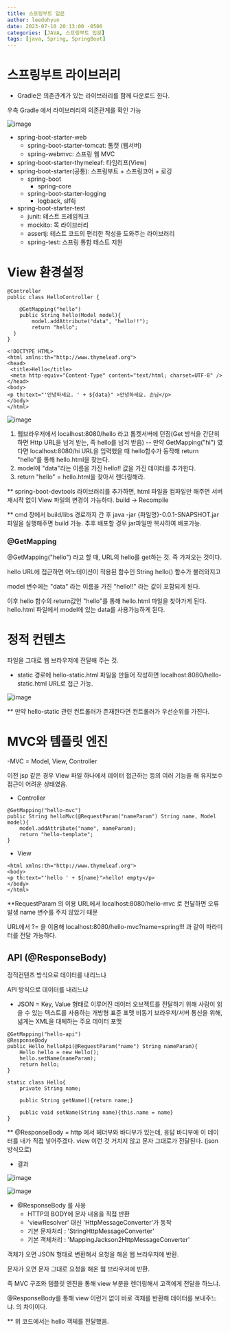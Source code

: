 ```yaml
---
title: 스프링부트 입문
author: leedohyun
date: 2023-07-10 20:13:00 -0500
categories: [JAVA, 스프링부트 입문]
tags: [java, Spring, SpringBoot]
---
```


# 스프링부트 라이브러리

- Gradle은 의존관계가 있는 라이브러리를 함께 다운로드 한다.

우측 Gradle 에서 라이브러리의 의존관계를 확인 가능

![image](https://user-images.githubusercontent.com/90108877/211629581-91fed919-b3d6-440a-a67f-1a192b50cb4a.png)

- spring-boot-starter-web
	- spring-boot-starter-tomcat: 톰캣 (웹서버)
	- spring-webmvc: 스프링 웹 MVC
- spring-boot-starter-thymeleaf: 타임리프(View)
- spring-boot-starter(공통): 스프링부트 + 스프링코어 + 로깅
	- spring-boot
		- spring-core
	- spring-boot-starter-logging
		- logback, slf4j
- spring-boot-starter-test
	- junit: 테스트 프레임워크
	- mockito: 목 라이브러리
	- assertj: 테스트 코드의 편리한 작성을 도와주는 라이브러리
	- spring-test: 스프링 통합 테스트 지원

# View 환경설정

```
@Controller  
public class HelloController {  
  
    @GetMapping("hello")  
    public String hello(Model model){  
        model.addAttribute("data", "hello!!");  
	    return "hello";  
  }  
}
```

```
<!DOCTYPE HTML>  
<html xmlns:th="http://www.thymeleaf.org">  
<head>  
 <title>Hello</title>  
 <meta http-equiv="Content-Type" content="text/html; charset=UTF-8" />  
</head>  
<body>  
<p th:text="'안녕하세요. ' + ${data}" >안녕하세요. 손님</p>  
</body>  
</html>
```
![image](https://user-images.githubusercontent.com/90108877/211630157-53d09004-b21d-4c45-a73f-0dcb150d292e.png)
1. 웹브라우저에서 localhost:8080/hello 라고 톰켓서버에 던짐(Get 방식을 간단히 하면 Http URL을 넘겨 받는, 즉 hello를 넘겨 받음)
-- 만약 GetMapping("hi") 였다면 localhost:8080/hi URL을 입력했을 때 hello함수가 동작해 return "hello"를 통해 hello.html을 찾는다.
2. model에 "data"라는 이름을 가진 hello!! 값을 가진 데이터를 추가한다.
3. return "hello" = hello.html을 찾아서 렌더링해라.

** spring-boot-devtools 라이브러리를 추가하면, html 파일을 컴파일만 해주면 서버 재시작 없이 View 파일의 변경이 가능하다.
build -> Recompile

** cmd 창에서 build/libs 경로까지 간 후
java -jar {파일명}-0.0.1-SNAPSHOT.jar 파일을 실행해주면 build 가능.
추후 배포할 경우 jar파일만 복사하여 배포가능.

### @GetMapping

@GetMapping("hello") 라고 할 때, URL의 hello를 get하는 것. 즉 가져오는 것이다. 

hello URL에 접근하면 어노테이션이 적용된 함수인 String hello() 함수가 불러와지고

model 변수에는 "data" 라는 이름을 가진 "hello!!" 라는 값이 포함되게 된다.

이후 hello 함수의 return값인 "hello"를 통해 hello.html 파일을 찾아가게 된다. hello.html 파일에서 model에 있는 data를 사용가능하게 된다.


# 정적 컨텐츠

파일을 그대로 웹 브라우저에 전달해 주는 것.
- static 경로에 hello-static.html 파일을 만들어 작성하면
localhost:8080/hello-static.html URL로 접근 가능.

![image](https://user-images.githubusercontent.com/90108877/211630767-5036ed2b-cefc-4b18-8de3-3f393e212ea1.png)

** 만약 hello-static 관련 컨트롤러가 존재한다면 컨트롤러가 우선순위를 가진다.

# MVC와 템플릿 엔진

-MVC = Model, View, Controller

이전 jsp 같은 경우 View 파일 하나에서 데이터 접근하는 등의 여러 기능을 해 유지보수 접근이 어려운 상태였음.

- Controller

```
@GetMapping("hello-mvc")  
public String helloMvc(@RequestParam("nameParam") String name, Model model){  
    model.addAttribute("name", nameParam);  
    return "hello-template";  
}
```

- View

```
<html xmlns:th="http://www.thymeleaf.org">  
<body>  
<p th:text="'hello ' + ${name}">hello! empty</p>  
</body>  
</html>
```


**RequestParam 의 이용
URL에서 localhost:8080/hello-mvc 로 전달하면 오류발생
name 변수를 주지 않았기 때문

URL에서 ?= 을 이용해 localhost:8080/hello-mvc?name=spring!!! 과 같이 파라미터를 전달 가능하다.

## API (@ResponseBody)

정적컨텐츠 방식으로 데이터를 내리느냐

API 방식으로 데이터를 내리느냐


- JSON = Key, Value 형태로 이루어진 데이터 오브젝트를 전달하기 위해 사람이 읽을 수 있는 텍스트를 사용하는 개방형 표준 포맷
비동기 브라우저/서버 통신을 위해, 넓게는 XML을 대체하는 주요 데이터 포맷

```
@GetMapping("hello-api")  
@ResponseBody  
public Hello helloApi(@RequestParam("name") String nameParam){  
    Hello hello = new Hello();  
	hello.setName(nameParam);  
    return hello;  
}  
  
static class Hello{  
    private String name;  
  
	public String getName(){return name;}  
	
    public void setName(String name){this.name = name}  
}
```

** @ResponseBody = http 에서 헤더부와 바디부가 있는데, 응답 바디부에 이 데이터를 내가 직접 넣어주겠다. view 이런 것 거치지 않고 문자 그대로가 전달된다. (json 방식으로)

- 결과 

![image](https://user-images.githubusercontent.com/90108877/211633533-d0439c52-9292-4f22-bdb5-c7aecf3e537a.png)

![image](https://user-images.githubusercontent.com/90108877/211634442-db83130f-42bb-4195-a7ef-2bed229f2bd4.png)

- @ResponseBody 를 사용
	- HTTP의 BODY에 문자 내용을 직접 반환
	- 'viewResolver' 대신 'HttpMessageConverter'가 동작
	- 기본 문자처리 : 'StringHttpMessageConverter'
	- 기본 객체처리 : 'MappingJackson2HttpMessageConverter'
	
	
객체가 오면 JSON 형태로 변환해서 요청을 해온 웹 브라우저에 반환.

문자가 오면 문자 그대로 요청을 해온 웹 브라우저에 반환.

즉 MVC 구조와 템플릿 엔진을 통해 view 부분을 렌더링해서 고객에게 전달을 하느냐.

@ResponseBody를 통해 view 이런거 없이 바로 객체를 반환해 데이터를 보내주느냐. 의 차이이다.

** 위 코드에서는 hello 객체를 전달했음.